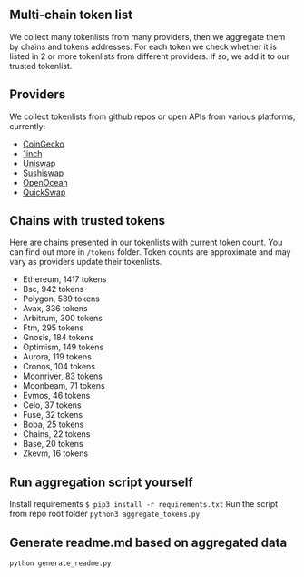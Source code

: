 
## Multi-chain token list 
We collect many tokenlists from many providers, then we aggregate them by chains and tokens addresses. 
For each token we check whether it is listed in 2 or more tokenlists from different providers. If so, 
we add it to our trusted tokenlist.

## Providers
We collect tokenlists from github repos or open APIs from various platforms, currently:
- [CoinGecko](https://www.coingecko.com/)
- [1inch](https://app.1inch.io/)
- [Uniswap](https://uniswap.org/)
- [Sushiswap](https://www.sushi.com/)
- [OpenOcean](https://openocean.finance/)
- [QuickSwap](https://quickswap.exchange/#/swap)

## Chains with trusted tokens
Here are chains presented in our tokenlists with current token count. You can find out more in `/tokens` folder.
Token counts are approximate and may vary as providers update their tokenlists.
- Ethereum, 1417 tokens
- Bsc, 942 tokens
- Polygon, 589 tokens
- Avax, 336 tokens
- Arbitrum, 300 tokens
- Ftm, 295 tokens
- Gnosis, 184 tokens
- Optimism, 149 tokens
- Aurora, 119 tokens
- Cronos, 104 tokens
- Moonriver, 83 tokens
- Moonbeam, 71 tokens
- Evmos, 46 tokens
- Celo, 37 tokens
- Fuse, 32 tokens
- Boba, 25 tokens
- Chains, 22 tokens
- Base, 20 tokens
- Zkevm, 16 tokens

## Run aggregation script yourself
Install requirements
```$ pip3 install -r requirements.txt```
Run the script from repo root folder
```python3 aggregate_tokens.py```
## Generate readme.md based on aggregated data
```bash
python generate_readme.py
```

